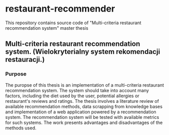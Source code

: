 # restaurant-recommender

This repository contains source code of "Multi-criteria restaurant recommendation system" master thesis

## Multi-criteria restaurant recommendation system. (Wielokryterialny system rekomendacji restauracji.)

### Purpose

The puropse of this thesis is an implementation of a multi-criteria restaurant recommendation system.
The system should take into account many factors, including the diet used by the user, potential allergies
or restaurant's reviews and ratings. The thesis involves a literature review of available recommendation methods,
data scrapping from knowledge bases and implementation of a web application powered by a recommendation system.
The recommendation system will be tested with available metrics for such systems.
The work presents advantages and disadvantages of the methods used.
